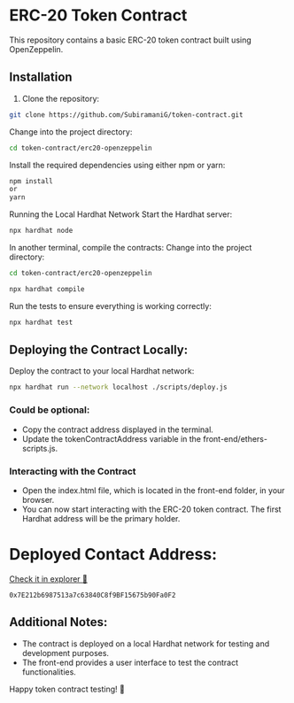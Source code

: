 # ERC-20 Token Contract

This repository contains a basic ERC-20 token contract built using OpenZeppelin.

## Installation

1. Clone the repository:

```bash
git clone https://github.com/SubiramaniG/token-contract.git
```
Change into the project directory:
```bash
cd token-contract/erc20-openzeppelin
```
Install the required dependencies using either npm or yarn:
```bash
npm install
or
yarn
```
Running the Local Hardhat Network
Start the Hardhat server:
```bash
npx hardhat node
```
In another terminal, compile the contracts:
Change into the project directory:
```bash
cd token-contract/erc20-openzeppelin
```
```bash
npx hardhat compile
```
Run the tests to ensure everything is working correctly:
```bash
npx hardhat test
```
## Deploying the Contract Locally:
Deploy the contract to your local Hardhat network:
```bash
npx hardhat run --network localhost ./scripts/deploy.js
```

### Could be optional:
 - Copy the contract address displayed in the terminal.
 - Update the tokenContractAddress variable in the front-end/ethers-scripts.js.

### Interacting with the Contract
 - Open the index.html file, which is located in the front-end folder, in your browser.
 - You can now start interacting with the ERC-20 token contract. The first Hardhat address will be the primary holder.

# Deployed Contact Address: 
[Check it in explorer 🎯](https://goerli.etherscan.io/address/0x7E212b6987513a7c63840C8f9BF15675b90Fa0F2 "Check it in explorer")
```
0x7E212b6987513a7c63840C8f9BF15675b90Fa0F2
```

## Additional Notes:
 - The contract is deployed on a local Hardhat network for testing and development purposes.
 - The front-end provides a user interface to test the contract functionalities.

Happy token contract testing! 🚀
